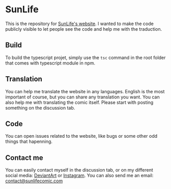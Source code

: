 # SunLife

This is the repository for [SunLife's website](https://sunlifecomic.com). I wanted to make the code publicly visible to let people see the code and help me with the traduction.

## Build

To build the typescript projet, simply use the `tsc` command in the root folder that comes with typescript module in npm.

## Translation

You can help me translate the website in any languages. English is the most important of course, but you can share any translation you want.
You can also help me with translating the comic itself. Please start with posting something on the discussion tab.

## Code

You can open issues related to the website, like bugs or some other odd things that hapenning.

## Contact me

You can easily contact myself in the discussion tab, or on my different social media: [DeviantArt](https://www.deviantart.com/mathiouza) or [Instagram](https://www.instagram.com/mathiouza/). You can also send me an email: contact@sunlifecomic.com
